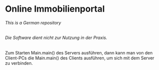# Online Immobilienportal

###### This is a German repository

###### Die Software dient nicht zur Nutzung in der Praxis.

Zum Starten Main.main() des Servers ausführen, dann kann man von den Client-PCs die Main.main() des Clients ausführen, um sich mit dem Server zu verbinden.
